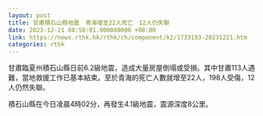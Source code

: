 ```yaml
---
layout: post
title: 甘肅積石山縣地震　青海增至22人死亡　12人仍失聯
date: 2023-12-21 08:50:01.000000000 +08:00
link: https://news.rthk.hk/rthk/ch/component/k2/1733193-20231221.htm
categories: rthk
---
```


甘肅臨夏州積石山縣日前6.2級地震，造成大量房屋倒塌或受損。其中甘肅113人遇難，當地救援工作已基本結束。至於青海的死亡人數就增至22人，198人受傷，12人仍然失聯。

積石山縣在今日凌晨4時02分，再發生4.1級地震，震源深度8公里。
